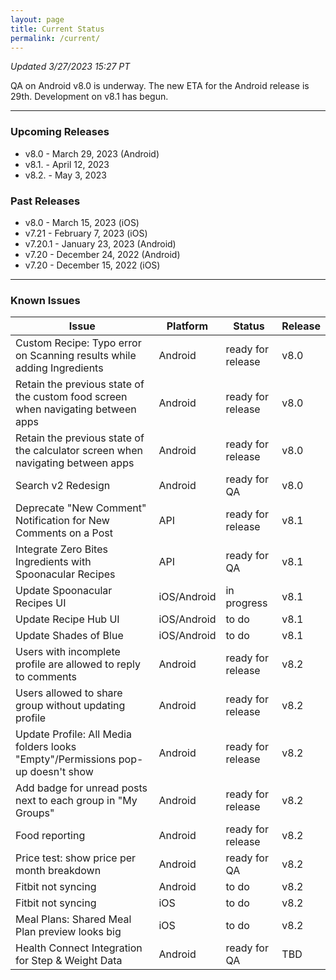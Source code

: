 ```yaml
---
layout: page
title: Current Status
permalink: /current/
---
```


_Updated 3/27/2023 15:27 PT_

QA on Android v8.0 is underway. The new ETA for the Android release is 29th. Development on v8.1 has begun.


***

### Upcoming Releases

- v8.0    - March 29, 2023 (Android)
- v8.1.   - April 12, 2023
- v8.2.   - May 3, 2023
 
### Past Releases
- v8.0    - March 15, 2023 (iOS)
- v7.21   - February 7, 2023 (iOS)
- v7.20.1 - January 23, 2023 (Android)
- v7.20   - December 24, 2022 (Android)
- v7.20   - December 15, 2022 (iOS)


***

### Known Issues

|Issue                          |Platform   | Status    | Release           |
| ---                           | ---       | ---       | ---               |
|Custom Recipe: Typo error on Scanning results while adding Ingredients |Android|ready for release| v8.0|
|Retain the previous state of the custom food screen when navigating between apps |Android|ready for release| v8.0|
|Retain the previous state of the calculator screen when navigating between apps |Android|ready for release| v8.0|
|Search v2 Redesign|Android |ready for QA| v8.0|
|Deprecate "New Comment" Notification for New Comments on a Post |API |ready for release| v8.1|
|Integrate Zero Bites Ingredients with Spoonacular Recipes |API |ready for QA| v8.1|
|Update Spoonacular Recipes UI |iOS/Android |in progress | v8.1|
|Update Recipe Hub UI |iOS/Android |to do | v8.1|
|Update Shades of Blue|iOS/Android |to do | v8.1|
|Users with incomplete profile are allowed to reply to comments |Android|ready for release| v8.2|
|Users allowed to share group without updating profile |Android|ready for release| v8.2|
|Update Profile: All Media folders looks "Empty"/Permissions pop-up doesn't show |Android|ready for release| v8.2|
|Add badge for unread posts next to each group in "My Groups" |Android|ready for release| v8.2|
|Food reporting|Android |ready for release| v8.2|
|Price test: show price per month breakdown|Android |ready for QA| v8.2|
|Fitbit not syncing|Android |to do| v8.2|
|Fitbit not syncing|iOS |to do| v8.2|
|Meal Plans: Shared Meal Plan preview looks big |iOS |to do| v8.2|
|Health Connect Integration for Step & Weight Data |Android|ready for QA| TBD|
